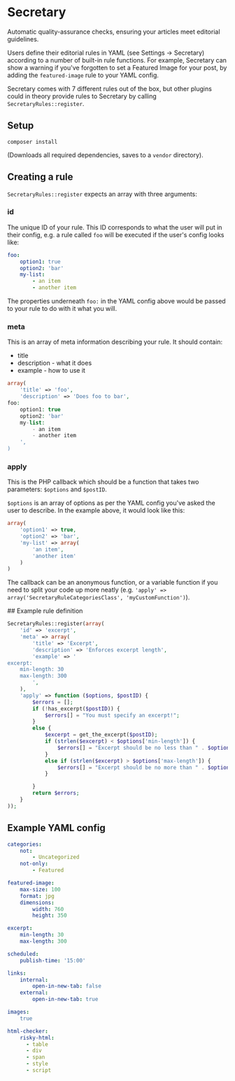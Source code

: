 # Secretary

Automatic quality-assurance checks, ensuring your articles meet editorial guidelines.

Users define their editorial rules in YAML (see Settings -> Secretary) according to a number of built-in rule functions. For example, Secretary can show a warning if you've forgotten to set a Featured Image for your post, by adding the `featured-image` rule to your YAML config.

Secretary comes with 7 different rules out of the box, but other plugins could in theory provide rules to Secretary by calling `SecretaryRules::register`.

## Setup
`composer install`

(Downloads all required dependencies, saves to a `vendor` directory).

## Creating a rule

`SecretaryRules::register` expects an array with three arguments:

### id

The unique ID of your rule. This ID corresponds to what the user will put in their config, e.g. a rule called `foo` will be executed if the user's config looks like:

```yaml
foo:
    option1: true
    option2: 'bar'
    my-list:
        - an item
        - another item
```

The properties underneath `foo:` in the YAML config above would be passed to your rule to do with it what you will.

### meta

This is an array of meta information describing your rule. It should contain:

* title
* description - what it does
* example - how to use it

```php
array(
    'title' => 'foo',
    'description' => 'Does foo to bar',
foo:
    option1: true
    option2: 'bar'
    my-list:
        - an item
        - another item
    ',
)
```

### apply

This is the PHP callback which should be a function that takes two parameters: `$options` and `$postID`.

`$options` is an array of options as per the YAML config you've asked the user to describe. In the example above, it would look like this:

```php
array(
    'option1' => true,
    'option2' => 'bar',
    'my-list' => array(
        'an item',
        'another item'
    )
)
```

The callback can be an anonymous function, or a variable function if you need to split your code up more neatly (e.g. `'apply' => array('SecretaryRuleCategoriesClass', 'myCustomFunction')`).

## Example rule definition

```php
SecretaryRules::register(array(
    'id' => 'excerpt',
    'meta' => array(
        'title' => 'Excerpt',
        'description' => 'Enforces excerpt length',
        'example' => '
excerpt:
    min-length: 30
    max-length: 300
        ',
    ),
    'apply' => function ($options, $postID) {
        $errors = [];
        if (!has_excerpt($postID)) {
            $errors[] = "You must specify an excerpt!";
        }
        else {
            $excerpt = get_the_excerpt($postID);
            if (strlen($excerpt) < $options['min-length']) {
                $errors[] = "Excerpt should be no less than " . $options['min-length']. " characters in length. " . strlen($excerpt) . " characters detected.";
            }
            else if (strlen($excerpt) > $options['max-length']) {
                $errors[] = "Excerpt should be no more than " . $options['max-length']. " characters in length. " . strlen($excerpt) . " characters detected.";
            }

        }
        return $errors;
    }
));
```

## Example YAML config

```yaml
categories:
    not:
        - Uncategorized
    not-only:
        - Featured

featured-image:
    max-size: 100
    format: jpg
    dimensions:
        width: 760
        height: 350

excerpt:
    min-length: 30
    max-length: 300

scheduled:
    publish-time: '15:00'

links:
    internal:
        open-in-new-tab: false
    external:
        open-in-new-tab: true

images:
    true

html-checker:
    risky-html:
      - table
      - div
      - span
      - style
      - script
```
